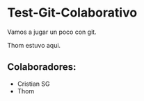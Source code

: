 # Test-Git-Colaborativo
Vamos a jugar un poco con git.

Thom estuvo aqui.



## Colaboradores:

- Cristian SG
- Thom